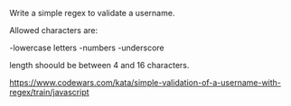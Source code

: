 Write a simple regex to validate a username.

Allowed characters are:

-lowercase letters -numbers -underscore

length shoould be between 4 and 16 characters.

https://www.codewars.com/kata/simple-validation-of-a-username-with-regex/train/javascript
